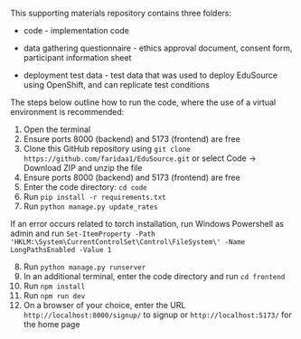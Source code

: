This supporting materials repository contains three folders:

* code - implementation code

* data gathering questionnaire - ethics approval document, consent form, participant information sheet

* deployment test data - test data that was used to deploy EduSource using OpenShift, and can replicate test conditions


The steps below outline how to run the code, where the use of a virtual environment is recommended:
1. Open the terminal
2. Ensure ports 8000 (backend) and 5173 (frontend) are free
3. Clone this GitHub repository using `git clone https://github.com/faridaa1/EduSource.git` or select Code -> Download ZIP and unzip the file
4. Ensure ports 8000 (backend) and 5173 (frontend) are free
5. Enter the code directory: `cd code`
6. Run `pip install -r requirements.txt `
7. Run  `python manage.py update_rates`

If an error occurs related to torch installation, run Windows Powershell as admin and run `Set-ItemProperty -Path 'HKLM:\System\CurrentControlSet\Control\FileSystem\' -Name LongPathsEnabled -Value 1`

8. Run `python manage.py runserver`
9. In an additional terminal, enter the code directory and run `cd frontend`
10. Run `npm install`
11. Run  `npm run dev`
12. On a browser of your choice, enter the URL `http://localhost:8000/signup/` to signup or `http://localhost:5173/` for the home page
